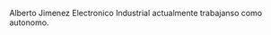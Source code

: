Alberto Jimenez Electronico Industrial actualmente trabajanso como autonomo.  
<!--
### Hi there 👋

Creating a Kaggle Workflow: In this project, I tried to build a workflow for a sample of the Kaggle's projects (the sinking of the Titanic) so I can follow the same pattern for the other Kaggle projects in the future

Building A Handwritten Digits Classifier: In this project, I tried to use and compare the k-nearest neighbors algorithm and neural networks with different numbers of neurons and different hidden layers for classifying handwritten digits problem.

Predicting Bike Rentals: In this project, I have used and compared Linear Regression, Decision Tree Regression and Random Forest algorithms to predict bike rentals. I also tried to find the best parameters to prevent overfitting and get good results.

Predicting the stock market This project is about using the linear regression model to predict the daily price of the S&P500 Index. Making predictions only one day ahead is also practiced.

Predicting House Sale Prices: In this project, for predicting house prices feature engineering and feature selection with the combination of the linear regression model are used.

Predicting Car Prices: This project is about using the k-nearest neighbors algorithm to predict car prices.

Winning Jeopardy: In this project, a dataset of Jeopardy questions is used to figure out some patterns in the questions that could help to win.

Building a Spam Filter with Naive Bayes: In this project, a spam filter function is written using the multinomial Naive Bayes algorithm to classify SMS messages as spam and non-spam.

Mobile App for Lottery Addiction: A medical institute decides to build a mobile app to help lottery addicts to estimate the probability of winning. This project provides the engineering team of the institute some functions to calculate the requested probabilities.

Finding the best markets to advertise: In this project I help an elearning company to find the best market to advertise in based on the freeCodeCamp's 2017 New Coder Survey.

SAT scores of NYC schools and Demographics: This project analyzes New York City schools according to the SAT score and tries to find correlations between demographics like race, gender, class size, and more.

Star Wars Survey: This project is based on the Star Wars survey of FiveThirtyEight team. The ranking and number of views are analyzed based on some factors like gender, education, location, etc.

Dissatisfaction in Employee Exit Surveys: In this project, I work with exit surveys from two institutes in Queensland, Australia, and try to analyze if employees resigning due to some kind of dissatisfaction.


**albertjimrod/albertjimrod** is a ✨ _special_ ✨ repository because its `README.md` (this file) appears on your GitHub profile.

Here are some ideas to get you started:

- 🔭 I’m currently working on ...
- 🌱 I’m currently learning ...
- 👯 I’m looking to collaborate on ...
- 🤔 I’m looking for help with ...
- 💬 Ask me about ...
- 📫 How to reach me: ...
- 😄 Pronouns: ...
- ⚡ Fun fact: ...
-->
